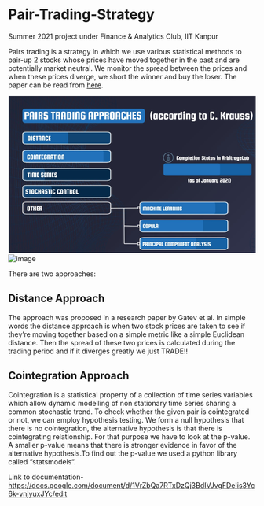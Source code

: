 # Pair-Trading-Strategy
Summer 2021 project under Finance &amp; Analytics Club, IIT Kanpur

Pairs trading is a strategy in which we use various statistical methods to  pair-up 2 stocks whose prices have moved together in the past and are potentially market neutral. We monitor the spread between the prices and when these prices diverge, we short the winner and buy the loser. The paper can be read from [here](https://www.researchgate.net/publication/227624374_Pairs_Trading).

![alt](./images/pair.jpeg)
 ![image](https://user-images.githubusercontent.com/82868238/126040677-35d3f9be-fc31-40eb-80f2-1b68bc45ed4f.png)


There are two approaches:
## Distance Approach
The approach was proposed in a research paper  by Gatev et al.
In simple words the distance approach is when two stock prices are taken to see if they’re moving together based on a simple metric like a simple Euclidean distance. Then the spread of these two prices is calculated during the trading period and if it diverges greatly we just TRADE!!

## Cointegration Approach
Cointegration is a statistical property of a collection of time series variables which allow dynamic modelling of non stationary time series sharing a common stochastic trend. To check whether the given pair is cointegrated or not,  we can employ hypothesis testing. We form a null hypothesis that there is no cointegration, the alternative hypothesis is that there is cointegrating relationship. For that purpose we have to look at the p-value. A smaller p-value means that there is stronger evidence in favor of the alternative hypothesis.To find out the p-value we used a python library called “statsmodels“.

Link to documentation-https://docs.google.com/document/d/1VrZbQa7RTxDzQj3BdIVJvgFDeIis3Yc6k-vnjyuxJYc/edit

